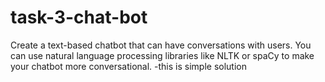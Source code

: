 # task-3-chat-bot
Create a text-based chatbot that can have
conversations with users. You can use natural
language processing libraries like NLTK or spaCy to
make your chatbot more conversational.
-this is simple solution 
